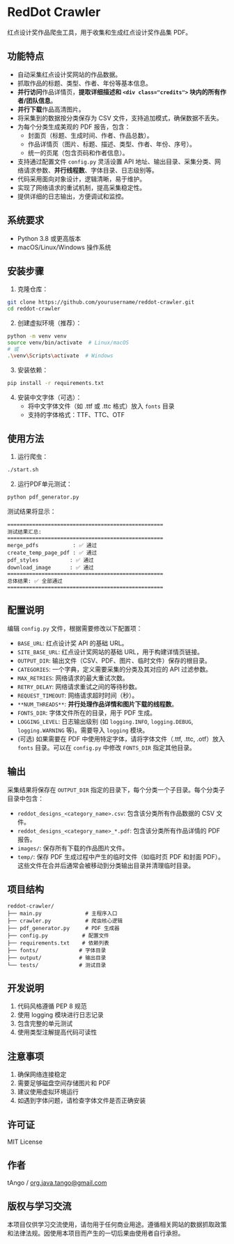 # RedDot Crawler

红点设计奖作品爬虫工具，用于收集和生成红点设计奖作品集 PDF。

## 功能特点

- 自动采集红点设计奖网站的作品数据。
- 抓取作品的标题、类型、作者、年份等基本信息。
- **并行访问**作品详情页，**提取详细描述和 `<div class="credits">` 块内的所有作者/团队信息**。
- **并行下载**作品高清图片。
- 将采集到的数据按分类保存为 CSV 文件，支持追加模式，确保数据不丢失。
- 为每个分类生成美观的 PDF 报告，包含：
  - 封面页（标题、生成时间、作者、作品总数）。
  - 作品详情页（图片、标题、描述、类型、作者、年份、序号）。
  - 统一的页尾（包含页码和作者信息）。
- 支持通过配置文件 `config.py` 灵活设置 API 地址、输出目录、采集分类、网络请求参数、**并行线程数**、字体目录、日志级别等。
- 代码采用面向对象设计，逻辑清晰，易于维护。
- 实现了网络请求的重试机制，提高采集稳定性。
- 提供详细的日志输出，方便调试和监控。

## 系统要求

- Python 3.8 或更高版本
- macOS/Linux/Windows 操作系统

## 安装步骤

1. 克隆仓库：
```bash
git clone https://github.com/yourusername/reddot-crawler.git
cd reddot-crawler
```

2. 创建虚拟环境（推荐）：
```bash
python -m venv venv
source venv/bin/activate  # Linux/macOS
# 或
.\venv\Scripts\activate  # Windows
```

3. 安装依赖：
```bash
pip install -r requirements.txt
```

4. 安装中文字体（可选）：
   - 将中文字体文件（如 .ttf 或 .ttc 格式）放入 `fonts` 目录
   - 支持的字体格式：TTF、TTC、OTF

## 使用方法

1. 运行爬虫：
```bash
./start.sh
```

2. 运行PDF单元测试：
```bash
python pdf_generator.py
```

测试结果将显示：
```
==================================================
测试结果汇总:
==================================================
merge_pdfs           : ✅ 通过
create_temp_page_pdf : ✅ 通过
pdf_styles          : ✅ 通过
download_image      : ✅ 通过
==================================================
总体结果: ✅ 全部通过
==================================================
```

## 配置说明

编辑 `config.py` 文件，根据需要修改以下配置项：

- `BASE_URL`: 红点设计奖 API 的基础 URL。
- `SITE_BASE_URL`: 红点设计奖网站的基础 URL，用于构建详情页链接。
- `OUTPUT_DIR`: 输出文件（CSV、PDF、图片、临时文件）保存的根目录。
- `CATEGORIES`: 一个字典，定义需要采集的分类及其对应的 API 过滤参数。
- `MAX_RETRIES`: 网络请求的最大重试次数。
- `RETRY_DELAY`: 网络请求重试之间的等待秒数。
- `REQUEST_TIMEOUT`: 网络请求超时时间（秒）。
- `**NUM_THREADS**`: **并行处理作品详情和图片下载的线程数**。
- `FONTS_DIR`: 字体文件所在的目录，用于 PDF 生成。
- `LOGGING_LEVEL`: 日志输出级别 (如 `logging.INFO`, `logging.DEBUG`, `logging.WARNING` 等)。需要导入 `logging` 模块。
- (可选) 如果需要在 PDF 中使用特定字体，请将字体文件（.ttf, .ttc, .otf）放入 `fonts` 目录。可以在 `config.py` 中修改 `FONTS_DIR` 指定其他目录。

## 输出

采集结果将保存在 `OUTPUT_DIR` 指定的目录下，每个分类一个子目录。每个分类子目录中包含：

- `reddot_designs_<category_name>.csv`: 包含该分类所有作品数据的 CSV 文件。
- `reddot_designs_<category_name>_*.pdf`: 包含该分类所有作品详情的 PDF 报告。
- `images/`: 保存所有下载的作品图片文件。
- `temp/`: 保存 PDF 生成过程中产生的临时文件（如临时页 PDF 和封面 PDF）。这些文件在合并后通常会被移动到分类输出目录并清理临时目录。


## 项目结构

```
reddot-crawler/
├── main.py              # 主程序入口
├── crawler.py           # 爬虫核心逻辑
├── pdf_generator.py     # PDF 生成器
├── config.py           # 配置文件
├── requirements.txt    # 依赖列表
├── fonts/             # 字体目录
├── output/            # 输出目录
└── tests/             # 测试目录
```

## 开发说明

1. 代码风格遵循 PEP 8 规范
2. 使用 logging 模块进行日志记录
3. 包含完整的单元测试
4. 使用类型注解提高代码可读性


## 注意事项

1. 确保网络连接稳定
2. 需要足够磁盘空间存储图片和 PDF
3. 建议使用虚拟环境运行
4. 如遇到字体问题，请检查字体文件是否正确安装

## 许可证

MIT License

## 作者

tAngo / org.java.tango@gmail.com

## 版权与学习交流

本项目仅供学习交流使用，请勿用于任何商业用途。遵循相关网站的数据抓取政策和法律法规。因使用本项目而产生的一切后果由使用者自行承担。
